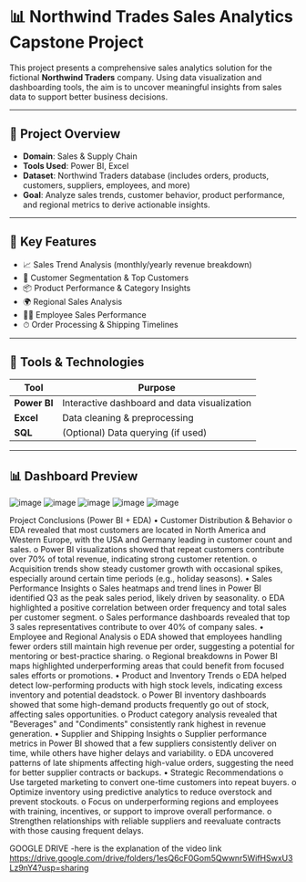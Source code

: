 # 📊 Northwind Trades Sales Analytics Capstone Project

This project presents a comprehensive sales analytics solution for the fictional **Northwind Traders** company. Using data visualization and dashboarding tools, the aim is to uncover meaningful insights from sales data to support better business decisions.

---

## 📁 Project Overview

- **Domain**: Sales & Supply Chain
- **Tools Used**: Power BI, Excel
- **Dataset**: Northwind Traders database (includes orders, products, customers, suppliers, employees, and more)
- **Goal**: Analyze sales trends, customer behavior, product performance, and regional metrics to derive actionable insights.

---

## 📌 Key Features

- 📈 Sales Trend Analysis (monthly/yearly revenue breakdown)
- 👥 Customer Segmentation & Top Customers
- 📦 Product Performance & Category Insights
- 🌍 Regional Sales Analysis
- 👨‍💼 Employee Sales Performance
- ⏱ Order Processing & Shipping Timelines

---

## 🧰 Tools & Technologies

| Tool        | Purpose                  |
|-------------|---------------------------|
| **Power BI** | Interactive dashboard and data visualization |
| **Excel**    | Data cleaning & preprocessing |
| **SQL**      | (Optional) Data querying (if used) |

---

## 📊 Dashboard Preview

![image](https://github.com/user-attachments/assets/87243a0c-f8d2-49b3-b359-9a71aa9150f8)
![image](https://github.com/user-attachments/assets/bb67db69-254c-4017-b13b-13fab9790efb)
![image](https://github.com/user-attachments/assets/29295e4f-07f3-466d-ab5e-e4f49769d919)
![image](https://github.com/user-attachments/assets/14f52ea6-33af-445e-ba27-a04690a1f9bd)
![image](https://github.com/user-attachments/assets/c002a35b-85cc-4bf4-a240-67ba4b74db59)

Project Conclusions (Power BI + EDA)
•	Customer Distribution & Behavior
o	EDA revealed that most customers are located in North America and Western Europe, with the USA and Germany leading in customer count and sales.
o	Power BI visualizations showed that repeat customers contribute over 70% of total revenue, indicating strong customer retention.
o	Acquisition trends show steady customer growth with occasional spikes, especially around certain time periods (e.g., holiday seasons).
•	Sales Performance Insights
o	Sales heatmaps and trend lines in Power BI identified Q3 as the peak sales period, likely driven by seasonality.
o	EDA highlighted a positive correlation between order frequency and total sales per customer segment.
o	Sales performance dashboards revealed that top 3 sales representatives contribute to over 40% of company sales.
•	Employee and Regional Analysis
o	EDA showed that employees handling fewer orders still maintain high revenue per order, suggesting a potential for mentoring or best-practice sharing.
o	Regional breakdowns in Power BI maps highlighted underperforming areas that could benefit from focused sales efforts or promotions.
•	Product and Inventory Trends
o	EDA helped detect low-performing products with high stock levels, indicating excess inventory and potential deadstock.
o	Power BI inventory dashboards showed that some high-demand products frequently go out of stock, affecting sales opportunities.
o	Product category analysis revealed that "Beverages" and "Condiments" consistently rank highest in revenue generation.
•	Supplier and Shipping Insights
o	Supplier performance metrics in Power BI showed that a few suppliers consistently deliver on time, while others have higher delays and variability.
o	EDA uncovered patterns of late shipments affecting high-value orders, suggesting the need for better supplier contracts or backups.
•	Strategic Recommendations
o	Use targeted marketing to convert one-time customers into repeat buyers.
o	Optimize inventory using predictive analytics to reduce overstock and prevent stockouts.
o	Focus on underperforming regions and employees with training, incentives, or support to improve overall performance.
o	Strengthen relationships with reliable suppliers and reevaluate contracts with those causing frequent delays.






GOOGLE DRIVE -here is the explanation of the video link
https://drive.google.com/drive/folders/1esQ6cF0Gom5Qwwnr5WifHSwxU3Lz9nY4?usp=sharing


